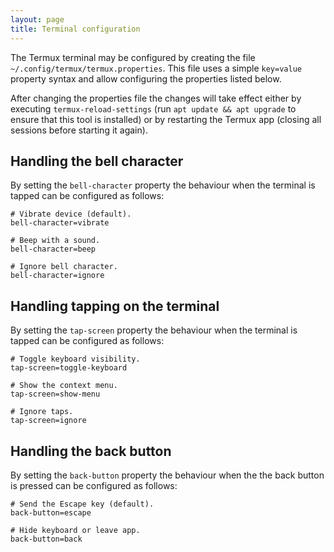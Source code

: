 ```yaml
---
layout: page
title: Terminal configuration
---
```


The Termux terminal may be configured by creating the file `~/.config/termux/termux.properties`. This file uses a simple `key=value` property syntax and allow configuring the properties listed below.

After changing the properties file the changes will take effect either by executing `termux-reload-settings` (run `apt update && apt upgrade` to ensure that this tool is installed) or by restarting the Termux app (closing all sessions before starting it again).

Handling the bell character
---------------------------
By setting the `bell-character` property the behaviour when the terminal is tapped can be configured as follows:

    # Vibrate device (default).
    bell-character=vibrate

    # Beep with a sound.
    bell-character=beep

    # Ignore bell character.
    bell-character=ignore

Handling tapping on the terminal
--------------------------------
By setting the `tap-screen` property the behaviour when the terminal is tapped can be configured as follows:

    # Toggle keyboard visibility.
    tap-screen=toggle-keyboard

    # Show the context menu.
    tap-screen=show-menu

    # Ignore taps.
    tap-screen=ignore

Handling the back button
------------------------
By setting the `back-button` property the behaviour when the the back button is pressed can be configured as follows:

    # Send the Escape key (default).
    back-button=escape

    # Hide keyboard or leave app.
    back-button=back
